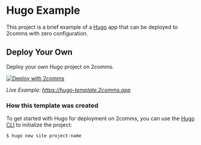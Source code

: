# Hugo Example

This project is a brief example of a [Hugo](https://gohugo.io/) app that can be deployed to 2comms with zero configuration.

## Deploy Your Own

Deploy your own Hugo project on 2comms.

[![Deploy with 2comms](https://2comms.com/button)](https://2comms.com/build?repo-url=https://github.com/2comms/templates/hugo&template=hugo)

_Live Example: https://hugo-template.2comms.app_

### How this template was created

To get started with Hugo for deployment on 2comms, you can use the [Hugo CLI](https://gohugo.io/commands/) to initialize the project:

```shell
$ hugo new site project-name
```

